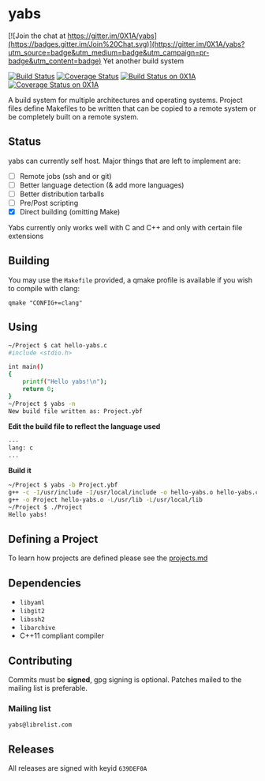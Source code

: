 # yabs

[![Join the chat at https://gitter.im/0X1A/yabs](https://badges.gitter.im/Join%20Chat.svg)](https://gitter.im/0X1A/yabs?utm_source=badge&utm_medium=badge&utm_campaign=pr-badge&utm_content=badge)
Yet another build system

[![Build Status](https://travis-ci.org/0X1A/yabs.svg)](https://travis-ci.org/0X1A/yabs) 
[![Coverage Status](https://img.shields.io/coveralls/0X1A/yabs.svg)](https://coveralls.io/r/0X1A/yabs?branch=master)
[![Build Status on 0X1A](http://0x1a.us/img/yabs-build.png)](http://0x1a.us/ci/yabs)
[![Coverage Status on 0X1A](http://0x1a.us/img/yabs-coverage.png)](http://0x1a.us/ci/yabs)

A build system for multiple architectures and operating systems. Project files 
define Makefiles to be written that can be copied to a remote system or be 
completely built on a remote system.

## Status
yabs can currently self host. Major things that are left to implement are:

- [ ] Remote jobs (ssh and or git)
- [ ] Better language detection (& add more languages)
- [ ] Better distribution tarballs
- [ ] Pre/Post scripting
- [x] Direct building (omitting Make)

Yabs currently only works well with C and C++ and only with certain file 
extensions

## Building

You may use the `Makefile` provided, a qmake profile is available if you wish to 
 compile with clang:
```
qmake "CONFIG+=clang"
```

## Using
```bash
~/Project $ cat hello-yabs.c
#include <stdio.h>

int main()
{
	printf("Hello yabs!\n");
	return 0;
}
~/Project $ yabs -n
New build file written as: Project.ybf
```
**Edit the build file to reflect the language used**
```bash
---
lang: c
...
```
**Build it**
```bash
~/Project $ yabs -b Project.ybf
g++ -c -I/usr/include -I/usr/local/include -o hello-yabs.o hello-yabs.c
g++ -o Project hello-yabs.o -L/usr/lib -L/usr/local/lib
~/Project $ ./Project
Hello yabs!

```

## Defining a Project

To learn how projects are defined please see the [projects.md](projects.md)

## Dependencies
- `libyaml`
- `libgit2`
- `libssh2`
- `libarchive`
- C++11 compliant compiler

## Contributing
Commits must be **signed**, gpg signing is optional. Patches mailed to the 
mailing list is preferable.

### Mailing list
`yabs@librelist.com`

## Releases
All releases are signed with keyid `639DEF0A`
